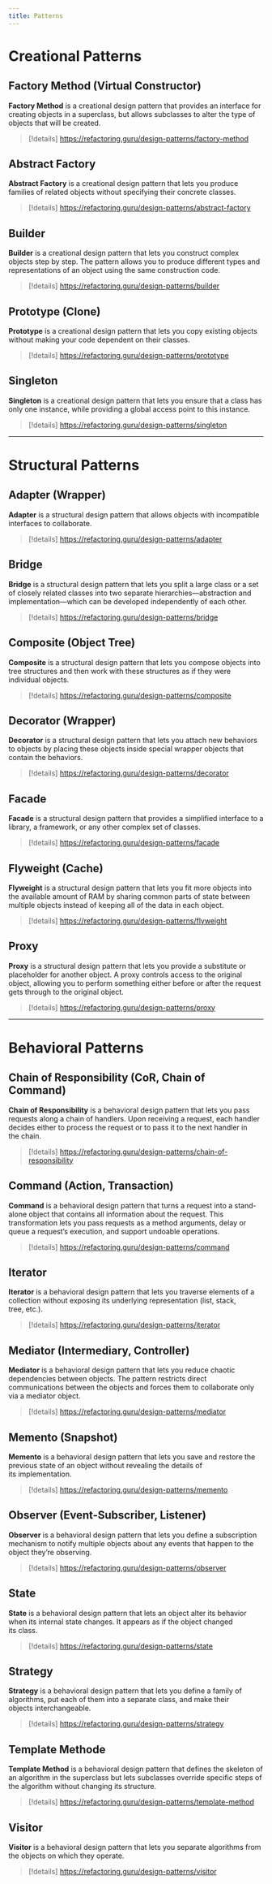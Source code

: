 ```yaml
---
title: Patterns
---
```

# Creational Patterns
## Factory Method (Virtual Constructor)
**Factory Method** is a creational design pattern that provides an interface for creating objects in a superclass, but allows subclasses to alter the type of objects that will be created.

> [!details] 
> https://refactoring.guru/design-patterns/factory-method
## Abstract Factory
**Abstract Factory** is a creational design pattern that lets you produce families of related objects without specifying their concrete classes.

> [!details]
> https://refactoring.guru/design-patterns/abstract-factory

## Builder
**Builder** is a creational design pattern that lets you construct complex objects step by step. The pattern allows you to produce different types and representations of an object using the same construction code.

> [!details]
> https://refactoring.guru/design-patterns/builder

## Prototype (Clone)
**Prototype** is a creational design pattern that lets you copy existing objects without making your code dependent on their classes.

> [!details]
> https://refactoring.guru/design-patterns/prototype

## Singleton
**Singleton** is a creational design pattern that lets you ensure that a class has only one instance, while providing a global access point to this instance.

> [!details]
> https://refactoring.guru/design-patterns/singleton

---
# Structural Patterns
## Adapter (Wrapper)
**Adapter** is a structural design pattern that allows objects with incompatible interfaces to collaborate.

> [!details]
> https://refactoring.guru/design-patterns/adapter

## Bridge
**Bridge** is a structural design pattern that lets you split a large class or a set of closely related classes into two separate hierarchies—abstraction and implementation—which can be developed independently of each other.

> [!details]
> https://refactoring.guru/design-patterns/bridge

## Composite (Object Tree)
**Composite** is a structural design pattern that lets you compose objects into tree structures and then work with these structures as if they were individual objects.

> [!details]
> https://refactoring.guru/design-patterns/composite

## Decorator (Wrapper)
**Decorator** is a structural design pattern that lets you attach new behaviors to objects by placing these objects inside special wrapper objects that contain the behaviors.

> [!details]
> https://refactoring.guru/design-patterns/decorator

## Facade
**Facade** is a structural design pattern that provides a simplified interface to a library, a framework, or any other complex set of classes.

> [!details]
> https://refactoring.guru/design-patterns/facade

## Flyweight (Cache)
**Flyweight** is a structural design pattern that lets you fit more objects into the available amount of RAM by sharing common parts of state between multiple objects instead of keeping all of the data in each object.

> [!details]
> https://refactoring.guru/design-patterns/flyweight

## Proxy
**Proxy** is a structural design pattern that lets you provide a substitute or placeholder for another object. A proxy controls access to the original object, allowing you to perform something either before or after the request gets through to the original object.

> [!details]
> https://refactoring.guru/design-patterns/proxy

---
# Behavioral Patterns
## Chain of Responsibility (CoR, Chain of Command)
**Chain of Responsibility** is a behavioral design pattern that lets you pass requests along a chain of handlers. Upon receiving a request, each handler decides either to process the request or to pass it to the next handler in the chain.

> [!details]
> https://refactoring.guru/design-patterns/chain-of-responsibility

## Command (Action, Transaction)
**Command** is a behavioral design pattern that turns a request into a stand-alone object that contains all information about the request. This transformation lets you pass requests as a method arguments, delay or queue a request’s execution, and support undoable operations.

> [!details]
> https://refactoring.guru/design-patterns/command

## Iterator
**Iterator** is a behavioral design pattern that lets you traverse elements of a collection without exposing its underlying representation (list, stack, tree, etc.).

> [!details]
> https://refactoring.guru/design-patterns/iterator

## Mediator (Intermediary, Controller)
**Mediator** is a behavioral design pattern that lets you reduce chaotic dependencies between objects. The pattern restricts direct communications between the objects and forces them to collaborate only via a mediator object.

> [!details]
> https://refactoring.guru/design-patterns/mediator

## Memento (Snapshot)
**Memento** is a behavioral design pattern that lets you save and restore the previous state of an object without revealing the details of its implementation.

> [!details]
> https://refactoring.guru/design-patterns/memento

## Observer (Event-Subscriber, Listener)
**Observer** is a behavioral design pattern that lets you define a subscription mechanism to notify multiple objects about any events that happen to the object they’re observing.

> [!details]
> https://refactoring.guru/design-patterns/observer

## State
**State** is a behavioral design pattern that lets an object alter its behavior when its internal state changes. It appears as if the object changed its class.

> [!details]
> https://refactoring.guru/design-patterns/state

## Strategy
**Strategy** is a behavioral design pattern that lets you define a family of algorithms, put each of them into a separate class, and make their objects interchangeable.

> [!details]
> https://refactoring.guru/design-patterns/strategy

## Template Methode
**Template Method** is a behavioral design pattern that defines the skeleton of an algorithm in the superclass but lets subclasses override specific steps of the algorithm without changing its structure.

> [!details]
> https://refactoring.guru/design-patterns/template-method

## Visitor
**Visitor** is a behavioral design pattern that lets you separate algorithms from the objects on which they operate.

> [!details]
> https://refactoring.guru/design-patterns/visitor

